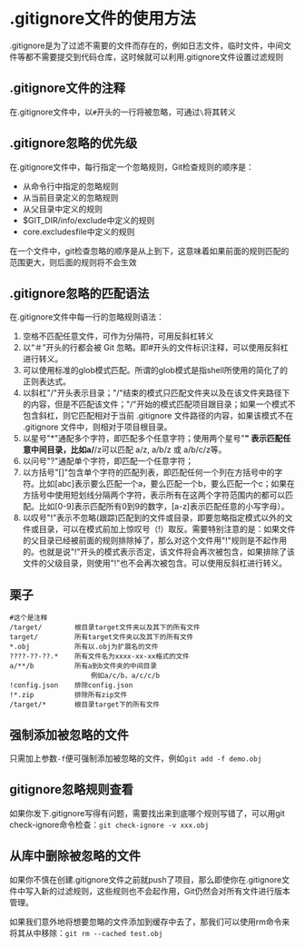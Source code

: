 # .gitignore文件的使用方法

.gitignore是为了过滤不需要的文件而存在的，例如日志文件，临时文件，中间文件等都不需要提交到代码仓库，这时候就可以利用.gitignore文件设置过滤规则

## .gitignore文件的注释

在.gitignore文件中，以`#`开头的一行将被忽略，可通过`\`将其转义

## .gitignore忽略的优先级

在.gitignore文件中，每行指定一个忽略规则，Git检查规则的顺序是：

- 从命令行中指定的忽略规则
- 从当前目录定义的忽略规则
- 从父目录中定义的规则
- $GIT_DIR/info/exclude中定义的规则
- core.excludesfile中定义的规则

在一个文件中，git检查忽略的顺序是从上到下，这意味着如果前面的规则匹配的范围更大，则后面的规则将不会生效

## .gitignore忽略的匹配语法

在.gitignore文件中每一行的忽略规则语法：

1. 空格不匹配任意文件，可作为分隔符，可用反斜杠转义
2. 以“＃”开头的行都会被 Git 忽略。即#开头的文件标识注释，可以使用反斜杠进行转义。
3. 可以使用标准的glob模式匹配。所谓的glob模式是指shell所使用的简化了的正则表达式。
4. 以斜杠"/"开头表示目录；"/"结束的模式只匹配文件夹以及在该文件夹路径下的内容，但是不匹配该文件；"/"开始的模式匹配项目跟目录；如果一个模式不包含斜杠，则它匹配相对于当前 .gitignore 文件路径的内容，如果该模式不在 .gitignore 文件中，则相对于项目根目录。
5. 以星号"*"通配多个字符，即匹配多个任意字符；使用两个星号"**" 表示匹配任意中间目录，比如a/**/z可以匹配 a/z, a/b/z 或 a/b/c/z等。
6. 以问号"?"通配单个字符，即匹配一个任意字符；
7. 以方括号"[]"包含单个字符的匹配列表，即匹配任何一个列在方括号中的字符。比如[abc]表示要么匹配一个a，要么匹配一个b，要么匹配一个c；如果在方括号中使用短划线分隔两个字符，表示所有在这两个字符范围内的都可以匹配。比如[0-9]表示匹配所有0到9的数字，[a-z]表示匹配任意的小写字母）。
8. 以叹号"!"表示不忽略(跟踪)匹配到的文件或目录，即要忽略指定模式以外的文件或目录，可以在模式前加上惊叹号（!）取反。需要特别注意的是：如果文件的父目录已经被前面的规则排除掉了，那么对这个文件用"!"规则是不起作用的。也就是说"!"开头的模式表示否定，该文件将会再次被包含，如果排除了该文件的父级目录，则使用"!"也不会再次被包含。可以使用反斜杠进行转义。

## 栗子
```
#这个是注释
/target/        根目录target文件夹以及其下的所有文件
target/         所有target文件夹以及其下的所有文件
*.obj           所有以.obj为扩展名的文件
????-??-??.*    所有文件名为xxxx-xx-xx格式的文件
a/**/b          所有a到b文件夹的中间目录
                    例如a/c/b，a/c/c/b
!config.json    排除config.json
!*.zip          排除所有zip文件
/target/*       根目录target下的所有文件
```

## 强制添加被忽略的文件

只需加上参数`-f`便可强制添加被忽略的文件，例如`git add -f demo.obj`

## gitignore忽略规则查看
如果你发下.gitignore写得有问题，需要找出来到底哪个规则写错了，可以用git check-ignore命令检查：`git check-ignore -v xxx.obj`

## 从库中删除被忽略的文件

如果你不慎在创建.gitignore文件之前就push了项目，那么即使你在.gitignore文件中写入新的过滤规则，这些规则也不会起作用，Git仍然会对所有文件进行版本管理。

如果我们意外地将想要忽略的文件添加到缓存中去了，那我们可以使用rm命令来将其从中移除：`git rm --cached test.obj`